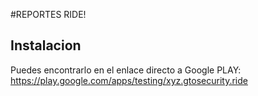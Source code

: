 #REPORTES RIDE!

## Instalacion
Puedes encontrarlo en el enlace directo a Google PLAY: https://play.google.com/apps/testing/xyz.gtosecurity.ride
